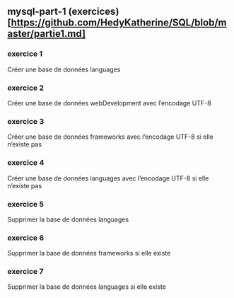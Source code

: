 ## mysql-part-1 (exercices)[https://github.com/HedyKatherine/SQL/blob/master/partie1.md]

### exercice 1
Créer une base de données languages

### exercice 2
Créer une base de données webDevelopment avec l’encodage UTF-8

### exercice 3
Créer une base de données frameworks avec l’encodage UTF-8 si elle n’existe pas

### exercice 4
Créer une base de données languages avec l’encodage UTF-8 si elle n’existe pas

### exercice 5
Supprimer la base de données languages

### exercice 6
Supprimer la base de données frameworks si elle existe

### exercice 7
Supprimer la base de données languages si elle existe
